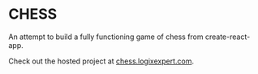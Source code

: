 <h1>CHESS</h1>
<p>An attempt to build a fully functioning game of chess from create-react-app.</p>
<p>Check out the hosted project at <a href="chess.logixexpert.com">chess.logixexpert.com</a>.</p>